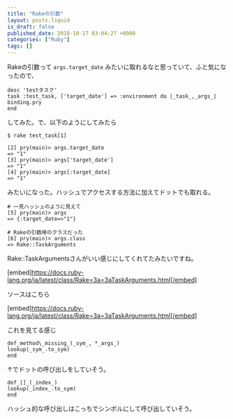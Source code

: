 ```yaml
---
title: "Rakeの引数"
layout: posts.liquid
is_draft: false
published_date: 2018-10-17 03:04:27 +0900
categories: ["Ruby"]
tags: []
---
```


Rakeの引数って `args.target_date` みたいに取れるなと思っていて、ふと気になったので、

    desc 'testタスク'
    task :test_task, ['target_date'] => :environment do |_task_,_args_|
    binding.pry
    end

してみた。で、以下のようにしてみたら

    $ rake test_task[1]

    [2] pry(main)> args.target_date
    => "1"
    [3] pry(main)> args['target_date']
    => "1"
    [4] pry(main)> args[:target_date]
    => "1"

みたいになった。ハッシュでアクセスする方法に加えてドットでも取れる。

    # 一見ハッシュのように見えて
    [5] pry(main)> args
    => {:target_date=>"1"}

    # Rakeの引数用のクラスだった
    [6] pry(main)> args.class
    => Rake::TaskArguments

Rake::TaskArgumentsさんがいい感じにしてくれてたみたいですね。

[embed]https://docs.ruby-lang.org/ja/latest/class/Rake=3a=3aTaskArguments.html[/embed]

ソースはこちら

[embed]https://docs.ruby-lang.org/ja/latest/class/Rake=3a=3aTaskArguments.html[/embed]

これを見てる感じ

    def_method\_missing_(_sym_, *_args_)
    lookup(_sym_.to_sym)
    end

↑でドットの呼び出しをしていそう。

    def_[]_(_index_)
    lookup(_index_.to_sym)
    end

ハッシュ的な呼び出しはこっちでシンボルにして呼び出していそう。


